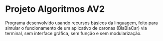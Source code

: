 # Projeto Algoritmos AV2
Programa desenvolvido usando recursos básicos da linguagem, feito para simular o funcionamento de um aplicativo de caronas (BlaBlaCar) via terminal, sem interface gráfica, sem função e sem modularização.
